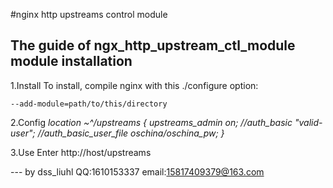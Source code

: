 #nginx http upstreams control module

The guide of ngx_http_upstream_ctl_module module installation
---

1.Install
To install, compile nginx with this ./configure option:

    --add-module=path/to/this/directory


2.Config 
_location ~^/upstreams {
    upstreams_admin       on;
    //auth_basic            "valid-user";
    //auth_basic_user_file  oschina/oschina_pw;
}_

3.Use
Enter http://host/upstreams

--- by dss_liuhl 
    QQ:1610153337 
    email:15817409379@163.com

